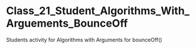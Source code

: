 # Class_21_Student_Algorithms_With_Arguements_BounceOff
Students activity for Algorithms with Arguments for bounceOff()
